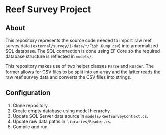 ﻿# Reef Survey Project

## About

This repository represents the source code needed to import raw reef survey data (`external/survey/1-data/*/Fish Dump.csv`)
into a normalized SQL database. The SQL connection is done using EF Core so the required database structure is reflected in
`models/`.

This repository makes use of two helper classes `Parse` and `Reader`. The former allows for CSV files to be split into an array
and the latter reads the raw reef survey data and converts the CSV files into strings.

## Configuration

1. Clone repository.
2. Create empty database using model hierarchy.
3. Update SQL Server data source in `models/ReefSurveyContext.cs`.
3. Update raw data paths in `libraries/Reader.cs`.
4. Compile and run.